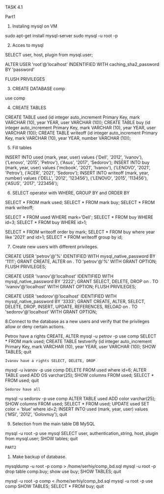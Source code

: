 TASK 4.1

Part1

1. Instaling mysql on VM

sudo apt-get install mysql-server
sudo mysql -u root -p

2. Acces to mysql

SELECT user, host, plugin from mysql.user;

ALTER USER 'root'@'localhost' INDENTIFIED WITH caching_sha2_password BY 'password'

FLUSH PRIVILEGES

3. CREATE DATABASE comp

use comp

4. CREATE TABLES

CREATE TABLE used (id integer auto_increment Primary Key, mark VARCHAR (10), year YEAR, user VARCHAR (10));
CREATE TABLE buy (id integer auto_increment Primary Key, mark VARCHAR (10), year YEAR, user VARCHAR (10));
CREATE TABLE writeoff (id integer auto_increment Primary Key, mark VARCHAR (10), year YEAR, number VARCHAR (10));

5. Fill tables

INSERT INTO used (mark, year, user) values ('Dell', '2012', 'Ivanov'), ('Lenovo', '2015', 'Petrov'), ('Asus', '2017', 'Sedorov');
INSERT INTO buy (mark, year, user) values ('mcbook', '2021', 'Ivanov'), ('LENOVO', '2021', 'Petrov'), ('ACER', '2021', 'Sedorov');
INSERT INTO writeoff (mark, year, number) values ('DELL', '2012', '123456'), ('LENOVO', '2015', '113456'), ('ASUS', '2017', '223456');

6. SELECT operator with WHERE, GROUP BY and ORDER BY

SELECT * FROM mark used;
SELECT * FROM mark buy;
SELECT * FROM mark writeoff;

SELECT * FROM used WHERE mark='Dell';
SELECT * FROM buy WHERE id=3;
SELECT * FROM buy WHERE id>1;

SELECT * FROM writeoff order by mark;
SELECT * FROM buy where year like '2021' and id>1;
SELECT * FROM writeoff group by id;

7. Create new users with different privileges.

CREATE USER 'petrov'@'%' IDENTIFIED WITH mysql_native_password BY '1111';
GRANT CREATE, ALTER on *.* TO 'petrov'@'%' WITH GRANT OPTION;
FLUSH PRIVILEGES;

CREATE USER 'ivanov'@'localhost' IDENTIFIED WITH mysql_native_password BY '2222';
GRANT SELECT, DELETE, DROP on *.* TO 'ivanov'@'localhost' WITH GRANT OPTION;
FLUSH PRIVILEGES;

CREATE USER 'sedorov'@'localhost' IDENTIFIED WITH mysql_native_password BY '3333';
GRANT CREATE, ALTER, SELECT, DELETE, DROP, INSERT, UPDATE, REFERENCES, RELOAD on *.* TO 'sedorov'@'localhost' WITH GRANT OPTION;

8.Connect to the database as a new users and verify that the privileges allow or deny certain actions.

  Petrov have a rights CREATE, ALTER
mysql -u petrov -p 
use comp
SELECT * FROM mark used;
CREATE TABLE testverify (id integer auto_increment Primary Key, mark VARCHAR (10), year YEAR, user VARCHAR (10));
SHOW TABLES;
quit

	Ivanov have a rights SELECT, DELETE, DROP
mysql -u ivanov -p 
use comp
DELETE FROM used where id=6; 
ALTER TABLE used ADD OS varchar(25);
SHOW columns FROM used;
SELECT * FROM used;
quit

	Sedorov have all 
mysql -u sedorov -p 
use comp
ALTER TABLE used ADD color varchar(25); 
SHOW columns FROM used;
SELECT * FROM used;
UPDATE used SET color = 'blue' where id=2;
INSERT INTO used (mark, year, user) values ('MSI', '2012', 'Golovnuy');
quit

9. Selection from the main table DB MySQL

mysql -u root -p
use mysql
SELECT user, authentication_string, host, plugin from mysql.user;
SHOW tables;
quit

	PART2

1. Make backup of database.

mysqldump -u root -p comp > /home/serhiy/comp_bd.sql
mysql -u root -p
drop table comp.buy;
show use buy;
SHOW TABLES;
quit

mysql -u root -p comp < /home/serhiy/comp_bd.sql
mysql -u root -p
use comp
SHOW TABLES;
SELECT * FROM buy;
quit



